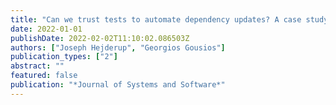 ```yaml
---
title: "Can we trust tests to automate dependency updates? A case study of Java Projects"
date: 2022-01-01
publishDate: 2022-02-02T11:10:02.086503Z
authors: ["Joseph Hejderup", "Georgios Gousios"]
publication_types: ["2"]
abstract: ""
featured: false
publication: "*Journal of Systems and Software*"
---
```


